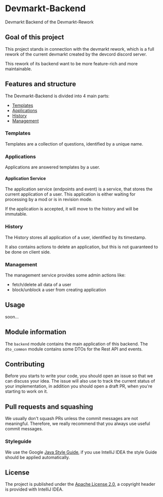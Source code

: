 # Devmarkt-Backend

Devmarkt Backend of the Devmarkt-Rework

## Goal of this project

This project stands in connection with the devmarkt rework, which is a full rework of the current
devmarkt created by the devcord discord server.

This rework of its backend want to be more feature-rich and more maintainable.

## Features and structure

The Devmarkt-Backend is divided into 4 main parts:

- [Templates](#templates)
- [Applications](#applications)
- [History](#history)
- [Management](#management)

### Templates

Templates are a collection of questions, identified by a unique name.

### Applications

Applications are answered templates by a user.

#### Application Service

The application service (endpoints and event) is a service, that stores the current application of a
user. This application is either waiting for processing by a mod or is in revision mode.

If the application is accepted, it will move to the history and will be immutable.

### History

The History stores all application of a user, identified by its timestamp.

It also contains actions to delete an application, but this is not guaranteed to be done on client
side.

### Management

The management service provides some admin actions like:

- fetch/delete all data of a user
- block/unblock a user from creating application

## Usage

soon...

## Module information

The `backend` module contains the main application of this backend. The `dto_common` module contains
some DTOs for the Rest API and events.

## Contributing

Before you starts to write your code, you should open an issue so that we can discuss your idea. The
issue will also use to track the current status of your implementation, in addition you should open
a draft PR, when you're starting to work on it.

## Pull requests and squashing

We usually don't squash PRs unless the commit messages are not meaningful. Therefore, we really
recommend that you always use useful commit messages.

### Styleguide

We use the Google [Java Style Guide](https://google.github.io/styleguide/javaguide.html), if you use
IntelliJ IDEA the style Guide should be applied automatically.

## License

The project is published under
the [Apache License 2.0](https://github.com/devcordde/devmarkt-backend/blob/main/LICENSE), a
copyright header is provided with IntelliJ IDEA.
